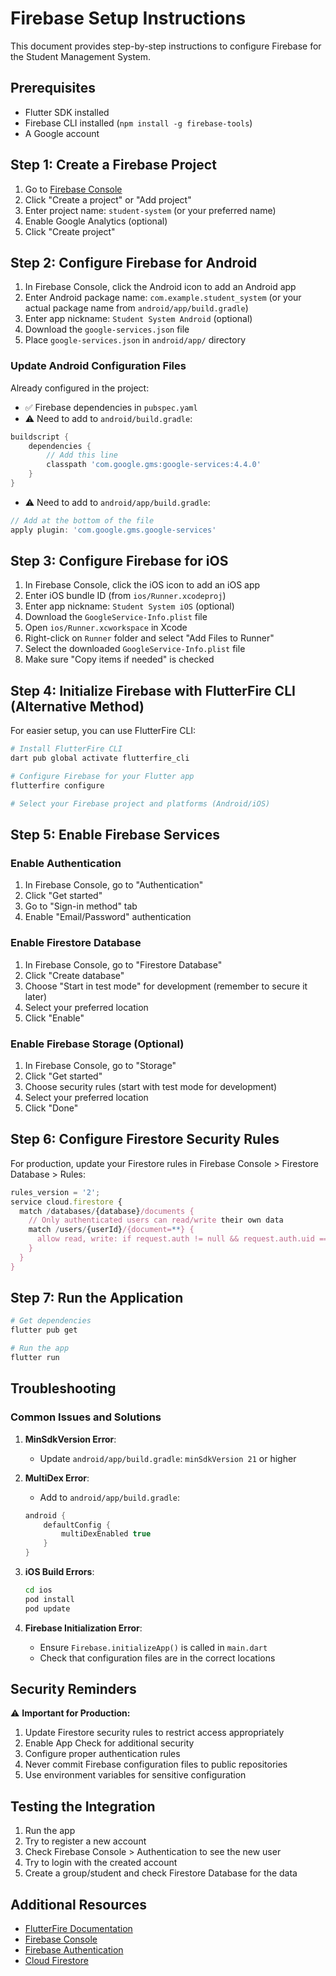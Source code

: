 # Firebase Setup Instructions

This document provides step-by-step instructions to configure Firebase for the Student Management System.

## Prerequisites

- Flutter SDK installed
- Firebase CLI installed (`npm install -g firebase-tools`)
- A Google account

## Step 1: Create a Firebase Project

1. Go to [Firebase Console](https://console.firebase.google.com/)
2. Click "Create a project" or "Add project"
3. Enter project name: `student-system` (or your preferred name)
4. Enable Google Analytics (optional)
5. Click "Create project"

## Step 2: Configure Firebase for Android

1. In Firebase Console, click the Android icon to add an Android app
2. Enter Android package name: `com.example.student_system` (or your actual package name from `android/app/build.gradle`)
3. Enter app nickname: `Student System Android` (optional)
4. Download the `google-services.json` file
5. Place `google-services.json` in `android/app/` directory

### Update Android Configuration Files

Already configured in the project:
- ✅ Firebase dependencies in `pubspec.yaml`
- ⚠️ Need to add to `android/build.gradle`:
```gradle
buildscript {
    dependencies {
        // Add this line
        classpath 'com.google.gms:google-services:4.4.0'
    }
}
```

- ⚠️ Need to add to `android/app/build.gradle`:
```gradle
// Add at the bottom of the file
apply plugin: 'com.google.gms.google-services'
```

## Step 3: Configure Firebase for iOS

1. In Firebase Console, click the iOS icon to add an iOS app
2. Enter iOS bundle ID (from `ios/Runner.xcodeproj`)
3. Enter app nickname: `Student System iOS` (optional)
4. Download the `GoogleService-Info.plist` file
5. Open `ios/Runner.xcworkspace` in Xcode
6. Right-click on `Runner` folder and select "Add Files to Runner"
7. Select the downloaded `GoogleService-Info.plist` file
8. Make sure "Copy items if needed" is checked

## Step 4: Initialize Firebase with FlutterFire CLI (Alternative Method)

For easier setup, you can use FlutterFire CLI:

```bash
# Install FlutterFire CLI
dart pub global activate flutterfire_cli

# Configure Firebase for your Flutter app
flutterfire configure

# Select your Firebase project and platforms (Android/iOS)
```

## Step 5: Enable Firebase Services

### Enable Authentication

1. In Firebase Console, go to "Authentication"
2. Click "Get started"
3. Go to "Sign-in method" tab
4. Enable "Email/Password" authentication

### Enable Firestore Database

1. In Firebase Console, go to "Firestore Database"
2. Click "Create database"
3. Choose "Start in test mode" for development (remember to secure it later)
4. Select your preferred location
5. Click "Enable"

### Enable Firebase Storage (Optional)

1. In Firebase Console, go to "Storage"
2. Click "Get started"
3. Choose security rules (start with test mode for development)
4. Select your preferred location
5. Click "Done"

## Step 6: Configure Firestore Security Rules

For production, update your Firestore rules in Firebase Console > Firestore Database > Rules:

```javascript
rules_version = '2';
service cloud.firestore {
  match /databases/{database}/documents {
    // Only authenticated users can read/write their own data
    match /users/{userId}/{document=**} {
      allow read, write: if request.auth != null && request.auth.uid == userId;
    }
  }
}
```

## Step 7: Run the Application

```bash
# Get dependencies
flutter pub get

# Run the app
flutter run
```

## Troubleshooting

### Common Issues and Solutions

1. **MinSdkVersion Error**: 
   - Update `android/app/build.gradle`: `minSdkVersion 21` or higher

2. **MultiDex Error**:
   - Add to `android/app/build.gradle`:
   ```gradle
   android {
       defaultConfig {
           multiDexEnabled true
       }
   }
   ```

3. **iOS Build Errors**:
   ```bash
   cd ios
   pod install
   pod update
   ```

4. **Firebase Initialization Error**:
   - Ensure `Firebase.initializeApp()` is called in `main.dart`
   - Check that configuration files are in the correct locations

## Security Reminders

⚠️ **Important for Production:**

1. Update Firestore security rules to restrict access appropriately
2. Enable App Check for additional security
3. Configure proper authentication rules
4. Never commit Firebase configuration files to public repositories
5. Use environment variables for sensitive configuration

## Testing the Integration

1. Run the app
2. Try to register a new account
3. Check Firebase Console > Authentication to see the new user
4. Try to login with the created account
5. Create a group/student and check Firestore Database for the data

## Additional Resources

- [FlutterFire Documentation](https://firebase.flutter.dev/)
- [Firebase Console](https://console.firebase.google.com/)
- [Firebase Authentication](https://firebase.google.com/docs/auth)
- [Cloud Firestore](https://firebase.google.com/docs/firestore)